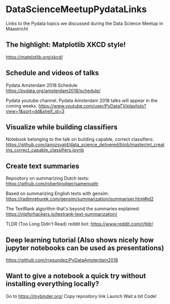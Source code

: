 # DataScienceMeetupPydataLinks

Links to the Pydata topics we discussed during the Data Science Meetup in Maastricht


## The highlight: Matplotlib XKCD style!
https://matplotlib.org/xkcd/


## Schedule and videos of talks
Pydata Amsterdam 2018 Schedule
https://pydata.org/amsterdam2018/schedule/


Pydata youtube channel. Pydata Amsterdam 2018 talks will appear in the coming weeks.
https://www.youtube.com/user/PyDataTV/playlists?view=1&sort=dd&shelf_id=3


## Visualize while building classifiers
Notebook belonging to the talk on building capable, correct classifiers:
https://github.com/ianozsvald/data_science_delivered/blob/master/ml_creating_correct_capable_classifiers.ipynb


## Create text summaries
Repository on summarizing Dutch texts:
https://github.com/robertjrodger/samenvattr

Based on summarizing English texts with gensim:
https://radimrehurek.com/gensim/summarization/summariser.html#id2

The TextRank algorithm that's beyond the summaries explained:
https://nlpforhackers.io/textrank-text-summarization/

TLDR (Too Long Didn't Read) reddit bot:
https://www.reddit.com/r/tldr/



## Deep learning tutorial (Also shows nicely how jupyter notebooks can be used as presentations)
https://github.com/rragundez/PyDataAmsterdam2018



## Want to give a notebook a quick try without installing everything locally?
Go to https://mybinder.org/
Copy repository link
Launch
Wait a bit
Code!

